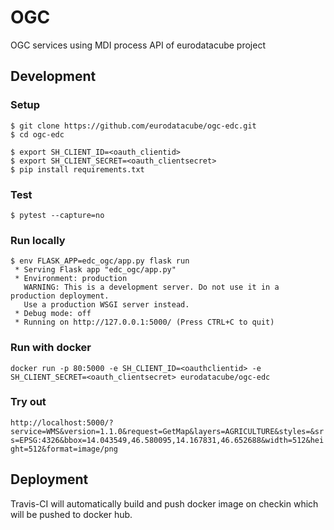 # OGC

OGC services using MDI process API of eurodatacube project

## Development

### Setup
```
$ git clone https://github.com/eurodatacube/ogc-edc.git
$ cd ogc-edc

$ export SH_CLIENT_ID=<oauth_clientid>
$ export SH_CLIENT_SECRET=<oauth_clientsecret>
$ pip install requirements.txt
```

### Test
```
$ pytest --capture=no
```

### Run locally
```
$ env FLASK_APP=edc_ogc/app.py flask run
 * Serving Flask app "edc_ogc/app.py"
 * Environment: production
   WARNING: This is a development server. Do not use it in a production deployment.
   Use a production WSGI server instead.
 * Debug mode: off
 * Running on http://127.0.0.1:5000/ (Press CTRL+C to quit)
```

### Run with docker
`docker run -p 80:5000 -e SH_CLIENT_ID=<oauthclientid> -e SH_CLIENT_SECRET=<oauth_clientsecret> eurodatacube/ogc-edc`

### Try out
`http://localhost:5000/?service=WMS&version=1.1.0&request=GetMap&layers=AGRICULTURE&styles=&srs=EPSG:4326&bbox=14.043549,46.580095,14.167831,46.652688&width=512&height=512&format=image/png`
 
## Deployment

Travis-CI will automatically build and push docker image on checkin which will be pushed to docker hub.